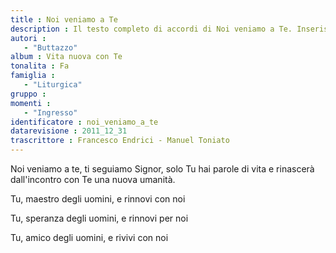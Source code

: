 ```yaml
--- 
title : Noi veniamo a Te
description : Il testo completo di accordi di Noi veniamo a Te. Inseriscila nel tuo canzoniere!
autori : 
   - "Buttazzo"
album : Vita nuova con Te
tonalita : Fa
famiglia : 
   - "Liturgica"
gruppo : 
momenti : 
   - "Ingresso"
identificatore : noi_veniamo_a_te
datarevisione : 2011_12_31
trascrittore : Francesco Endrici - Manuel Toniato
--- 
```




Noi veniamo a te, ti seguiamo Signor, 
solo Tu hai parole di vita
e rinascerà dall'incontro con Te 
una nuova umanità.


Tu, maestro degli uomini, 
e rinnovi con noi 


Tu, speranza degli uomini, 
e rinnovi per noi 


Tu, amico degli uomini, 
e rivivi con noi 


